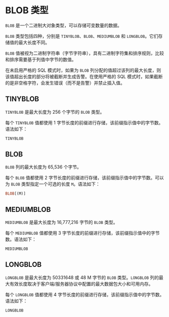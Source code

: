 # BLOB 类型

`BLOB` 是一个二进制大对象类型，可以存储可变数量的数据。

`BLOB` 类型包括四种，分别是 `TINYBLOB`、`BLOB`、`MEDIUMBLOB` 和 `LONGBLOB`。它们存储值的最大长度不同。

`BLOB` 值被视为二进制字符串（字节字符串），具有二进制字符集和排序规则，比较和排序需要基于列值中字节的数值。

在未启用严格的 SQL 模式时，如果为 `BLOB` 列分配的值超过该列的最大长度，则该值超出长度的部分将被截断并生成告警。在使用严格的 SQL 模式时，如果截断的是非空格字符，会发生错误（而不是告警）并禁止插入值。

## TINYBLOB

`TINYBLOB` 是最大长度为 256 个字节的 `BLOB` 类型。

每个 `TINYBLOB` 值都使用 1 字节长度的前缀进行存储，该前缀指示值中的字节数。语法如下：

```sql
TINYBLOB
```

## BLOB

`BLOB` 列的最大长度为 65,536 个字节。

每个 `BLOB` 值都使用 2 字节长度的前缀进行存储，该前缀指示值中的字节数。可以为 `BLOB` 类型指定一个可选的长度 `M`。语法如下：

```sql
BLOB[(M)]
```

## MEDIUMBLOB

`MEDIUMBLOB` 是最大长度为 16,777,216 字节的 `BLOB` 类型。

每个 `MEDIUMBLOB` 值都使用 3 字节长度的前缀进行存储，该前缀指示值中的字节数。语法如下：

```sql
MEDIUMBLOB
```

## LONGBLOB

`LONGBLOB` 是最大长度为 50331648 或 48 M 字节的 `BLOB` 类型。`LONGBLOB` 列的最大有效长度取决于客户端/服务器协议中配置的最大数据包大小和可用内存。

每个 `LONGBLOB` 值都使用 4 字节长度的前缀进行存储，该前缀指示值中的字节数。语法如下：

```sql
LONGBLOB
```
